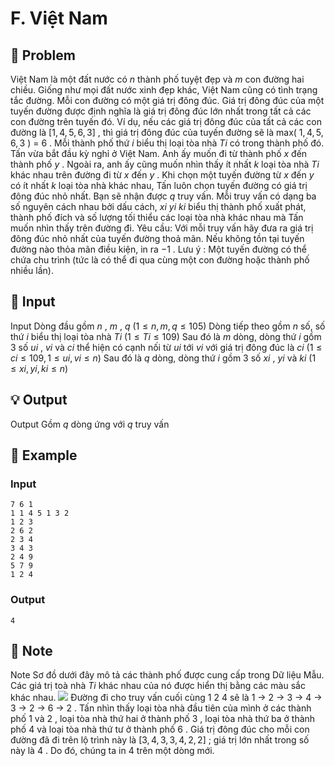 # F. Việt Nam

## 📖 Problem

Việt Nam là một đất nước có
$n$
thành phố tuyệt đẹp và
$m$
con đường hai chiều. Giống như mọi đất nước xinh đẹp khác, Việt Nam cũng có tình trạng tắc đường.
Mỗi con đường có một giá trị đông đúc. Giá trị đông đúc của một tuyến đường được định nghĩa là giá trị đông đúc lớn nhất trong tất cả các con đường trên tuyến đó. Ví dụ, nếu các giá trị đông đúc của tất cả các con đường là
$[1, 4, 5, 6, 3]$
, thì giá trị đông đúc của tuyến đường sẽ là max(
$1, 4, 5, 6, 3$
) =
$6$
.
​Mỗi thành phố thứ
$i$
biểu thị loại tòa nhà
$Ti$
có trong thành phố đó.
Tấn vừa bắt đầu kỳ nghỉ ở Việt Nam. Anh ấy muốn đi từ thành phố
$x$
đến thành phố
$y$
. Ngoài ra, anh ấy cũng muốn nhìn thấy ít nhất
$k$
loại tòa nhà
$Ti$
khác nhau trên đường đi từ
$x$
đến
$y$
. Khi chọn một tuyến đường từ
$x$
đến
$y$
có ít nhất
$k$
loại tòa nhà khác nhau, Tấn luôn chọn tuyến đường có giá trị đông đúc nhỏ nhất.
Bạn sẽ nhận được
$q$
truy vấn. Mỗi truy vấn có dạng ba số nguyên cách nhau bởi dấu cách,
$xi$
$yi$
$ki$
biểu thị thành phố xuất phát, thành phố đích và số lượng tối thiểu các loại tòa nhà khác nhau mà Tấn muốn nhìn thấy trên đường đi.
Yêu cầu:
Với mỗi truy vấn hãy đưa ra giá trị đông đúc nhỏ nhất của tuyến đường thoả mãn. Nếu không tồn tại tuyến đường nào thỏa mãn điều kiện, in ra
$−1$
.
Lưu ý
: Một tuyến đường có thể chứa chu trình (tức là có thể đi qua cùng một con đường hoặc thành phố nhiều lần).


## 🧩 Input

Input
Dòng đầu gồm
$n$
,
$m$
,
$q$
$(1 ≤n,m,q≤ 105)$
Dòng tiếp theo gồm
$n$
số, số thứ
$i$
biểu thị loại tòa nhà
$Ti$
$(1 ≤Ti≤ 109)$
Sau đó là
$m$
dòng, dòng thứ
$i$
gồm
$3$
số
$ui$
,
$vi$
và
$ci$
thể hiện có cạnh nối từ
$ui$
tới
$vi$
với giá trị đông đúc là
$ci$
$(1 ≤ci≤ 109, 1 ≤ui,vi≤n)$
Sau đó là
$q$
dòng, dòng thứ
$i$
gồm
$3$
số
$xi$
,
$yi$
và
$ki$
$(1 ≤xi,yi,ki≤n)$


## 💡 Output

Output
Gồm
$q$
dòng ứng với
$q$
truy vấn


## 🧠 Example

### Input

```text
7 6 1
1 1 4 5 1 3 2
1 2 3
2 6 2
2 3 4
3 4 3
2 4 9
5 7 9
1 2 4
```

### Output

```text
4
```



## 📝 Note

Note
Sơ đồ dưới đây mô tả các thành phố được cung cấp trong Dữ liệu Mẫu. Các giá trị toà nhà
$Ti$
khác nhau của nó được hiển thị bằng các màu sắc khác nhau.
![](https://espresso.codeforces.com/e105314a5f42b9f81daa0b063218ec8885cf2901.png)
Đường đi cho truy vấn cuối cùng
$1$
$2$
$4$
sẽ là
$1$
->
$2$
->
$3$
->
$4$
->
$3$
->
$2$
->
$6$
->
$2$
. Tấn nhìn thấy loại tòa nhà đầu tiên của mình ở các thành phố
$1$
và
$2$
, loại tòa nhà thứ hai ở thành phố
$3$
, loại tòa nhà thứ ba ở thành phố
$4$
và loại tòa nhà thứ tư ở thành phố
$6$
.
Giá trị đông đúc cho mỗi con đường đã đi trên lộ trình này là
$[3, 4, 3, 3, 4, 2, 2]$
; giá trị lớn nhất trong số này là
$4$
. Do đó, chúng ta in
$4$
trên một dòng mới.

